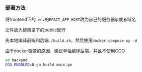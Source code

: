 ### 部署方法

将frontend下的`.env`的`REACT_APP_HOST`改为自己的服务器ip或者域名

文件放入根目录下的public就行

先本地编译前端和后端`./build.sh`，然后使用`docker-compose up -d`

由于docker镜像的原因，建议单独编译后端，并且不使用CGO
```bash
cd backend
CGO_ENDBLED=0 go build main.go
```